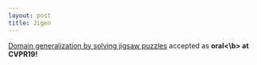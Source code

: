 ```yaml
---
layout: post
title: Jigen
---
```



[Domain generalization by solving jigsaw puzzles](https://openaccess.thecvf.com/content_CVPR_2019/html/Carlucci_Domain_Generalization_by_Solving_Jigsaw_Puzzles_CVPR_2019_paper.html) accepted as <b>oral<\b> at CVPR19!

